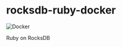 # rocksdb-ruby-docker
![Docker](https://github.com/tumf/rocksdb-ruby-docker/workflows/Docker/badge.svg)

Ruby on RocksDB
